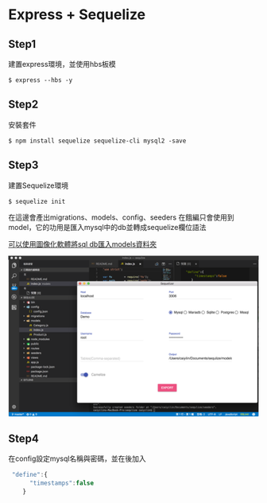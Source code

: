 # Express + Sequelize 
## Step1
建置express環境，並使用hbs板模
```
$ express --hbs -y
```

## Step2
安裝套件
```
$ npm install sequelize sequelize-cli mysql2 -save
```

## Step3
建置Sequelize環境
```
$ sequelize init
```
在這邊會產出migrations、models、config、seeders
在餓編只會使用到model，它的功用是匯入mysql中的db並轉成sequelize欄位語法

[可以使用圖像化軟體將sql db匯入models資料夾](https://github.com/andyforever/sequelizer)


<img src="https://raw.githubusercontent.com/andy6804tw/Sequelize_tutorial/master/%08Screenshoot/img1.png">

## Step4
在config設定mysql名稱與密碼，並在後加入
```js
 "define":{
      "timestamps":false
    }
```
